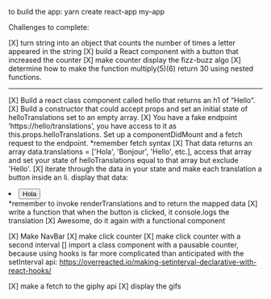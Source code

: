 to build the app: yarn create react-app my-app

Challenges to complete:

[X] turn string into an object that counts the number of times a letter appeared in the string
[X] build a React component with a button that increased the counter
[X] make counter display the fizz-buzz algo
[X] determine how to make the function multiply(5)(6) return 30 using nested functions.
****************
[X] Build a react class component called hello that returns an h1 of “Hello”.
[X] Build a constructor that could accept props and set an initial state of helloTranslations set to an empty array.
[X] You have a fake endpoint ‘https://hello/translations’, you have access to it as this.props.helloTranslations. Set up a componentDidMount and a fetch request to the endpoint.
  *remember fetch syntax
[X] That data returns an array data.translations = ['Hola', 'Bonjour', 'Hello', etc.], access that array and set your state of helloTranslations equal to that array but exclude 'Hello'.
[X]  iterate through the data in your state and make each translation a button inside an li.
    display that data: <li><button>Hola</button></li>
    *remember to invoke renderTranslations and to return the mapped data
[X] write a function that when the button is clicked, it console.logs the translation
[X] Awesome, do it again with a functional component

[X] Make NavBar
[X] make click counter
[X] make click counter with a second interval
[] import a class component with a pausable counter, because using hooks is far more complicated than anticipated with the setInterval api: https://overreacted.io/making-setinterval-declarative-with-react-hooks/

[X] make a fetch to the giphy api
[X] display the gifs
